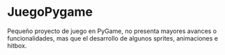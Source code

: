 # JuegoPygame
Pequeño proyecto de juego en PyGame, no presenta mayores avances o funcionalidades, mas que el desarrollo de algunos sprites, animaciones e hitbox. 
